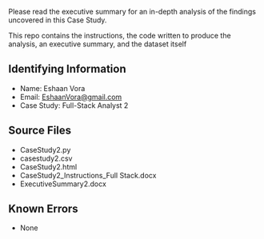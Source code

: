 Please read the executive summary for an in-depth analysis of the findings uncovered in this Case Study.

This repo contains the instructions, the code written to produce the analysis, an executive summary, and the dataset itself

## Identifying Information
* Name: Eshaan Vora
* Email: EshaanVora@gmail.com
* Case Study: Full-Stack Analyst 2
 
## Source Files

* CaseStudy2.py
* casestudy2.csv
* CaseStudy2.html
* CaseStudy2_Instructions_Full Stack.docx
* ExecutiveSummary2.docx

## Known Errors

* None
